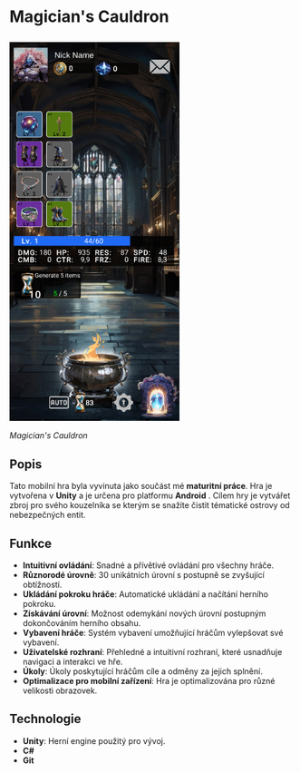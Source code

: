 # Magician's Cauldron <p align="center">
  <img src="Screenshots/MainMenu.png" alt="Hlavní obrazovka" width="300"/>
</p>

*Magician's Cauldron*

## Popis

Tato mobilní hra byla vyvinuta jako součást mé **maturitní práce**. Hra je vytvořena v **Unity** a je určena pro platformu **Android** . Cílem hry je vytvářet zbroj pro svého kouzelníka se kterým se snažíte čistit tématické ostrovy od nebezpečných entit.

## Funkce

- **Intuitivní ovládání**: Snadné a přívětivé ovládání pro všechny hráče.
- **Různorodé úrovně**: 30 unikátních úrovní s postupně se zvyšující obtížností.
- **Ukládání pokroku hráče**: Automatické ukládání a načítání herního pokroku.
- **Získávání úrovní**: Možnost odemykání nových úrovní postupným dokončováním herního obsahu.
- **Vybavení hráče**: Systém vybavení umožňující hráčům vylepšovat své vybavení.
- **Uživatelské rozhraní**: Přehledné a intuitivní rozhraní, které usnadňuje navigaci a interakci ve hře.
- **Úkoly**: Úkoly poskytující hráčům cíle a odměny za jejich splnění.
- **Optimalizace pro mobilní zařízení**: Hra je optimalizována pro různé velikosti obrazovek.

## Technologie

- **Unity**: Herní engine použitý pro vývoj.
- **C#**
- **Git**



